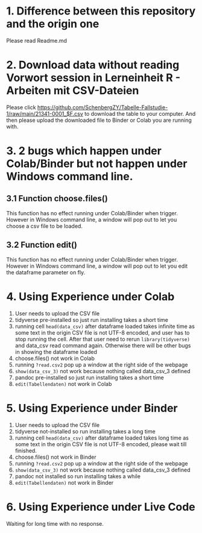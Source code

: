 # 1. Difference between this repository and the origin one
  Please read Readme.md

# 2. Download data without reading Vorwort session in **Lerneinheit R - Arbeiten mit CSV-Dateien**
  Please click https://github.com/SchenbergZY/Tabelle-Fallstudie-1/raw/main/21341-0001_$F.csv to download the table to your computer. And then please upload the downloaded file to Binder or Colab you are running with.

# 3. 2 bugs which happen under Colab/Binder but not happen under Windows command line.
## 3.1 Function choose.files()
  This function has no effect running under Colab/Binder when trigger. However in Windows command line, a window will pop out to let you choose a csv file to be loaded.

## 3.2 Function edit()
  This function has no effect running under Colab/Binder when trigger. However in Windows command line, a window will pop out to let you edit the dataframe parameter on fly.

# 4. Using Experience under Colab
  1. User needs to upload the CSV file
  2. tidyverse pre-installed so just run installing takes a short time
  3. running cell `head(data_csv)` after dataframe loaded takes infinite time as some text in the origin CSV file is not UTF-8 encoded, and user has to stop running the cell. After that user need to rerun `library(tidyverse)` and data_csv read command again. Otherwise there will be other bugs in showing the dataframe loaded
  4. choose.files() not work in Colab
  5. running `?read.csv2` pop up a window at the right side of the webpage
  6. `show(data_csv_3)` not work because nothing called data_csv_3 defined
  7. pandoc pre-installed so just run installing takes a short time
  8. `edit(Tabellendaten)` not work in Colab
# 5. Using Experience under Binder
  1. User needs to upload the CSV file
  2. tidyverse not-installed so run installing takes a long time
  3. running cell `head(data_csv)` after dataframe loaded takes long time as some text in the origin CSV file is not UTF-8 encoded, please wait till finished. 
  4. choose.files() not work in Binder
  5. running `?read.csv2` pop up a window at the right side of the webpage
  6. `show(data_csv_3)` not work because nothing called data_csv_3 defined
  7. pandoc not installed so run installing takes a while
  8. `edit(Tabellendaten)` not work in Binder
# 6. Using Experience under Live Code
  Waiting for long time with no response.
